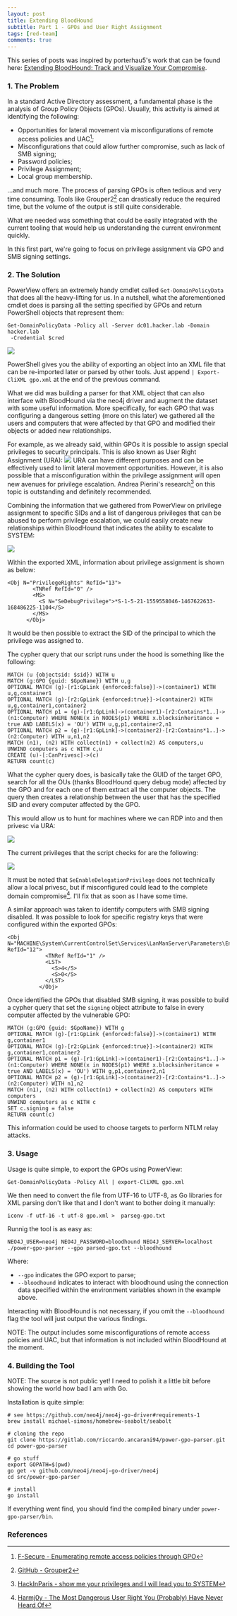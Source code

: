 ```yaml
---
layout: post
title: Extending BloodHound
subtitle: Part 1 - GPOs and User Right Assignment
tags: [red-team]
comments: true
---
```


This series of posts was inspired by porterhau5's work that can be found here: [Extending BloodHound: Track and Visualize Your Compromise](https://porterhau5.com/blog/extending-bloodhound-track-and-visualize-your-compromise/).

### 1. The Problem
In a standard Active Directory assessment, a fundamental phase is the analysis of Group Policy Objects (GPOs). Usually, this activity is aimed at identifying the following:

* Opportunities for lateral movement via misconfigurations of remote access policies and UAC[^1];
* Misconfigurations that could allow further compromise, such as lack of SMB signing;
* Password policies;
* Privilege Assignment;
* Local group membership.

...and much more.
The process of parsing GPOs is often tedious and very time consuming. Tools like Grouper2[^2] can drastically reduce the required time, but the volume of the output is still quite considerable.

What we needed was something that could be easily integrated with the current tooling that would help us understanding the current environment quickly.  

In this first part, we're going to focus on privilege assignment via GPO and SMB signing settings.

### 2. The Solution

PowerView offers an extremely handy cmdlet called `Get-DomainPolicyData` that does all the heavy-lifting for us. In a nutshell, what the aforementioned cmdlet does is parsing all the setting specified by GPOs and return PowerShell objects that represent them:

```
Get-DomainPolicyData -Policy all -Server dc01.hacker.lab -Domain hacker.lab
 -Credential $cred
```

![](/assets/2020-02-6-extending-bloodhound-pt1/dec3ef9720bfb1aa5a4d64adf0b00f99.png)

PowerShell gives you the ability of exporting an object into an XML file that can be re-imported later or parsed by other tools. Just append `| Export-CliXML gpo.xml` at the end of the previous command.

What we did was building a parser for that XML object that can also interface with BloodHound via the neo4j driver and augment the dataset with some useful information. More specifically, for each GPO that was configuring a dangerous setting (more on this later) we gathered all the users and computers that were affected by that GPO and modified their objects or added new relationships.

For example, as we already said, within GPOs it is possible to assign special privileges to security principals. This is also known as User Right Assignment (URA):
![](/assets/2020-02-6-extending-bloodhound-pt1/92c7b7505454d61c59547d036597e20e.png)
URA can have different purposes and can be effectively used to limit lateral movement opportunities. However, it is also possible that a misconfiguration within the privilege assignment will open new avenues for privilege escalation. Andrea Pierini's research[^3] on this topic is outstanding and definitely recommended.

Combining the information that we gathered from PowerView on privilege assignment to specific SIDs and a list of dangerous privileges that can be abused to perform privilege escalation, we could easily create new relationships within BloodHound that indicates the ability to escalate to SYSTEM:

![](/assets/2020-02-6-extending-bloodhound-pt1/96e7cb123a2dff500a42cf8e1503ed8a.png)

Within the exported XML, information about privilege assignment is shown as below:

```
<Obj N="PrivilegeRights" RefId="13">
        <TNRef RefId="0" />
        <MS>
          <S N="SeDebugPrivilege">*S-1-5-21-1559558046-1467622633-168486225-1104</S>
        </MS>
      </Obj>
```

It would be then possible to extract the SID of the principal to which the privilege was assigned to.

The cypher query that our script runs under the hood is something like the following:

```
MATCH (u {objectsid: $sid}) WITH u
MATCH (g:GPO {guid: $GpoName}) WITH u,g
OPTIONAL MATCH (g)-[r1:GpLink {enforced:false}]->(container1) WITH u,g,container1
OPTIONAL MATCH (g)-[r2:GpLink {enforced:true}]->(container2) WITH u,g,container1,container2
OPTIONAL MATCH p1 = (g)-[r1:GpLink]->(container1)-[r2:Contains*1..]->(n1:Computer) WHERE NONE(x in NODES(p1) WHERE x.blocksinheritance = true AND LABELS(x) = 'OU') WITH u,g,p1,container2,n1
OPTIONAL MATCH p2 = (g)-[r1:GpLink]->(container2)-[r2:Contains*1..]->(n2:Computer) WITH u,n1,n2
MATCH (n1), (n2) WITH collect(n1) + collect(n2) AS computers,u
UNWIND computers as c WITH c,u
CREATE (u)-[:CanPrivesc]->(c)
RETURN count(c)
```

What the cypher query does, is basically take the GUID of the target GPO, search for all the OUs (thanks BloodHound query debug mode) affected by the GPO and for each one of them extract all the computer objects. The query then creates a relationship between the user that has the specified SID and every computer affected by the GPO.

This would allow us to hunt for machines where we can RDP into and then privesc via URA:

![](/assets/2020-02-6-extending-bloodhound-pt1/6deecf0baba3c048c39702fb71fec655.png)


The current privileges that the script checks for are the following:

![](/assets/2020-02-6-extending-bloodhound-pt1/ed7d67d9ceccb557fb14c96d3af445d4.png)

It must be noted that `SeEnableDelegationPrivilege` does not technically allow a local privesc, but if misconfigured could lead to the complete domain compromise[^4]. I'll fix that as soon as I have some time.

A similar approach was taken to identify computers with SMB signing disabled. It was possible to look for specific registry keys that were configured within the exported GPOs:

```
<Obj N="MACHINE\System\CurrentControlSet\Services\LanManServer\Parameters\EnableSecuritySignature" RefId="12">
            <TNRef RefId="1" />
            <LST>
              <S>4</S>
              <S>0</S>
            </LST>
          </Obj>
```

Once identified the GPOs that disabled SMB signing, it was possible to build a cypher query that set the `signing` object attribute to false in every computer affected by the vulnerable GPO:

```
MATCH (g:GPO {guid: $GpoName}) WITH g
OPTIONAL MATCH (g)-[r1:GpLink {enforced:false}]->(container1) WITH g,container1
OPTIONAL MATCH (g)-[r2:GpLink {enforced:true}]->(container2) WITH g,container1,container2
OPTIONAL MATCH p1 = (g)-[r1:GpLink]->(container1)-[r2:Contains*1..]->(n1:Computer) WHERE NONE(x in NODES(p1) WHERE x.blocksinheritance = true AND LABELS(x) = 'OU') WITH g,p1,container2,n1
OPTIONAL MATCH p2 = (g)-[r1:GpLink]->(container2)-[r2:Contains*1..]->(n2:Computer) WITH n1,n2
MATCH (n1), (n2) WITH collect(n1) + collect(n2) AS computers WITH computers
UNWIND computers as c WITH c
SET c.signing = false
RETURN count(c)
```

This information could be used to choose targets to perform NTLM relay attacks.

### 3. Usage

Usage is quite simple, to export the GPOs using PowerView:

```
Get-DomainPolicyData -Policy All | export-CliXML gpo.xml
```

We then need to convert the file from UTF-16 to UTF-8, as Go libraries for XML parsing don't like that and I don't want to bother doing it manually:

```
iconv -f utf-16 -t utf-8 gpo.xml >  parseg-gpo.txt
```

Runnig the tool is as easy as:

```
NEO4J_USER=neo4j NEO4J_PASSWORD=bloodhound NEO4J_SERVER=localhost ./power-gpo-parser --gpo parsed-gpo.txt --bloodhound
```
Where:

* `--gpo` indicates the GPO export to parse;
* `--bloodhound` indicates to interact with bloodhound using the connection data specified within the environment variables shown in the example above.

Interacting with BloodHound is not necessary, if you omit the `--bloodhound` flag the tool will just output the various findings.

NOTE: The output includes some misconfigurations of remote access policies and UAC, but that information is not included within BloodHound at the moment.


### 4. Building the Tool

NOTE: The source is not public yet! I need to polish it a little bit before showing the world how bad I am with Go.


Installation is quite simple:

```
# see https://github.com/neo4j/neo4j-go-driver#requirements-1
brew install michael-simons/homebrew-seabolt/seabolt

# cloning the repo
git clone https://gitlab.com/riccardo.ancarani94/power-gpo-parser.git
cd power-gpo-parser

# go stuff
export GOPATH=$(pwd)
go get -v github.com/neo4j/neo4j-go-driver/neo4j
cd src/power-gpo-parser

# install
go install
```

If everything went find, you should find the compiled binary under `power-gpo-parser/bin`.


### References

[^1]: [F-Secure -  Enumerating remote access policies through GPO](https://labs.f-secure.com/blog/enumerating-remote-access-policies-through-gpo/)

[^2]: [GitHub - Grouper2](https://github.com/l0ss/Grouper2)

[^3]: [HackInParis - show me your privileges and I will lead you to SYSTEM](https://hackinparis.com/data/slides/2019/talks/HIP2019-Andrea_Pierini-Whoami_Priv_Show_Me_Your_Privileges_And_I_Will_Lead_You_To_System.pdf)

[^4]: [Harmj0y - The Most Dangerous User Right You (Probably) Have Never Heard Of](https://www.harmj0y.net/blog/activedirectory/the-most-dangerous-user-right-you-probably-have-never-heard-of/)
